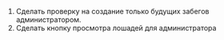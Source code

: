 1) Сделать проверку на создание только будущих забегов администратором.
2) Сделать кнопку просмотра лошадей для администратора

